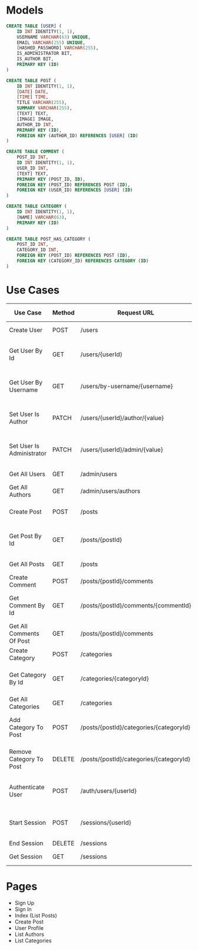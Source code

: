 #

# Models

```sql
CREATE TABLE [USER] (
    ID INT IDENTITY(1, 1),
    USERNAME VARCHAR(63) UNIQUE,
    EMAIL VARCHAR(255) UNIQUE,
    [HASHED_PASSWORD] VARCHAR(255),
    IS_ADMINISTRATOR BIT,
    IS_AUTHOR BIT,
    PRIMARY KEY (ID)
)

CREATE TABLE POST (
    ID INT IDENTITY(1, 1),
    [DATE] DATE,
    [TIME] TIME,
    TITLE VARCHAR(255),
    SUMMARY VARCHAR(255),
    [TEXT] TEXT,
    [IMAGE] IMAGE,
    AUTHOR_ID INT,
    PRIMARY KEY (ID),
    FOREIGN KEY (AUTHOR_ID) REFERENCES [USER] (ID)
)

CREATE TABLE COMMENT (
    POST_ID INT,
    ID INT IDENTITY(1, 1),
    USER_ID INT,
    [TEXT] TEXT,
    PRIMARY KEY (POST_ID, ID),
    FOREIGN KEY (POST_ID) REFERENCES POST (ID),
    FOREIGN KEY (USER_ID) REFERENCES [USER] (ID)
)

CREATE TABLE CATEGORY (
    ID INT IDENTITY(1, 1),
    [NAME] VARCHAR(63),
    PRIMARY KEY (ID)
)

CREATE TABLE POST_HAS_CATEGORY (
    POST_ID INT,
    CATEGORY_ID INT,
    FOREIGN KEY (POST_ID) REFERENCES POST (ID),
    FOREIGN KEY (CATEGORY_ID) REFERENCES CATEGORY (ID)
)
```

# Use Cases

| Use Case                  | Method | Request URL                             | Request Body                           | Response Body                    |
| ------------------------- | ------ | --------------------------------------- | -------------------------------------- | -------------------------------- |
| Create User               | POST   | /users                                  | username, email, hashed_password       | result: boolean                  |
| Get User By Id            | GET    | /users/{userId}                         |                                        | result: User?, error: string     |
| Get User By Username      | GET    | /users/by-username/{username}           |                                        | result: User?, error: string     |
| Set User Is Author        | PATCH  | /users/{userId}/author/{value}          |                                        | result: boolean, error: string   |
| Set User Is Administrator | PATCH  | /users/{userId}/admin/{value}           |                                        | result: boolean, error: string   |
| Get All Users             | GET    | /admin/users                            |                                        | users: Array<User>               |
| Get All Authors           | GET    | /admin/users/authors                    |                                        | users: Array<User>               |
| Create Post               | POST   | /posts                                  | title, summary, text, image, author_id | result: boolean                  |
| Get Post By Id            | GET    | /posts/{postId}                         |                                        | result: Post?, error: string     |
| Get All Posts             | GET    | /posts                                  |                                        | posts: Array<Post>               |
| Create Comment            | POST   | /posts/{postId}/comments                | user_id, text                          | result: boolean                  |
| Get Comment By Id         | GET    | /posts/{postId}/comments/{commentId}    |                                        | result: Comment?, error: string  |
| Get All Comments Of Post  | GET    | /posts/{postId}/comments                |                                        | comments: Array<Comment>         |
| Create Category           | POST   | /categories                             | name                                   | result: boolean                  |
| Get Category By Id        | GET    | /categories/{categoryId}                |                                        | result: Category?, error: string |
| Get All Categories        | GET    | /categories                             |                                        | categories: Array<Category>      |
| Add Category To Post      | POST   | /posts/{postId}/categories/{categoryId} |                                        | result: boolean, error: string   |
| Remove Category To Post   | DELETE | /posts/{postId}/categories/{categoryId} |                                        | result: boolean, error: string   |
| Authenticate User         | POST   | /auth/users/{userId}                    | hashed_password                        | result: boolean, error: string   |
| Start Session             | POST   | /sessions/{userId}                      | hashed_password                        | result: boolean, error: string   |
| End Session               | DELETE | /sessions                               |                                        |                                  |
| Get Session               | GET    | /sessions                               |                                        | user_id: number                  |

# Pages

* Sign Up
* Sign In
* Index (List Posts)
* Create Post
* User Profile
* List Authors
* List Categories
